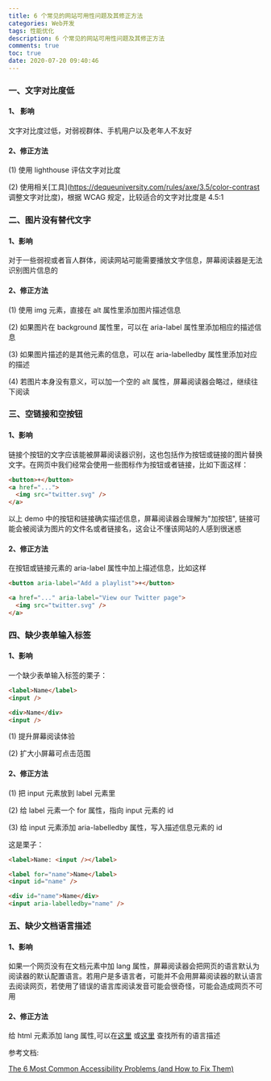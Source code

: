 ```yaml
---
title: 6 个常见的网站可用性问题及其修正方法
categories: Web开发
tags: 性能优化
description: 6 个常见的网站可用性问题及其修正方法
comments: true
toc: true
date: 2020-07-20 09:40:46
---
```

### 一、文字对比度低

#### 1、 影响

文字对比度过低，对弱视群体、手机用户以及老年人不友好

#### 2、修正方法

(1) 使用 lighthouse 评估文字对比度

(2) 使用相关[工具](https://dequeuniversity.com/rules/axe/3.5/color-contrast 调整文字对比度)，根据 WCAG 规定，比较适合的文字对比度是 4.5:1

### 二、图片没有替代文字

#### 1、影响

对于一些弱视或者盲人群体，阅读网站可能需要播放文字信息，屏幕阅读器是无法识别图片信息的

#### 2、修正方法

(1) 使用 img 元素，直接在 alt 属性里添加图片描述信息

(2) 如果图片在 background 属性里，可以在 aria-label 属性里添加相应的描述信息

(3) 如果图片描述的是其他元素的信息，可以在 aria-labelledby 属性里添加对应的描述

(4) 若图片本身没有意义，可以加一个空的 alt 属性，屏幕阅读器会略过，继续往下阅读

### 三、空链接和空按钮

#### 1、影响

链接个按钮的文字应该能被屏幕阅读器识别，这也包括作为按钮或链接的图片替换文字。在网页中我们经常会使用一些图标作为按钮或者链接，比如下面这样：

```html
<button>+</button>
<a href="...">
  <img src="twitter.svg" />
</a>
```

以上 demo 中的按钮和链接确实描述信息，屏幕阅读器会理解为"加按钮", 链接可能会被阅读为图片的文件名或者链接名，这会让不懂该网站的人感到很迷惑

#### 2、修正方法

在按钮或链接元素的 aria-label 属性中加上描述信息，比如这样

```html
<button aria-label="Add a playlist">+</button>

<a href="..." aria-label="View our Twitter page">
  <img src="twitter.svg" />
</a>
```

### 四、缺少表单输入标签

#### 1、影响

一个缺少表单输入标签的栗子：

```html
<label>Name</label>
<input />

<div>Name</div>
<input />
```

(1) 提升屏幕阅读体验

(2) 扩大小屏幕可点击范围

#### 2、修正方法

(1) 把 input 元素放到 label 元素里

(2) 给 label 元素一个 for 属性，指向 input 元素的 id

(3) 给 input 元素添加 aria-labelledby 属性，写入描述信息元素的 id

这是栗子：

```html
<label>Name: <input /></label>

<label for="name">Name</label>
<input id="name" />

<div id="name">Name</div>
<input aria-labelledby="name" />
```

### 五、缺少文档语言描述

#### 1、影响

如果一个网页没有在文档元素中加 lang 属性，屏幕阅读器会把网页的语言默认为阅读器的默认配置语言。若用户是多语言者，可能并不会用屏幕阅读器的默认语言去阅读网页，若使用了错误的语言库阅读发音可能会很奇怪，可能会造成网页不可用

#### 2、修正方法

给 html 元素添加 lang 属性,可以在[这里](http://www.iana.org/assignments/language-subtag-registry/language-subtag-registry) 或[这里](https://r12a.github.io/app-subtags/) 查找所有的语言描述

参考文档:

[The 6 Most Common Accessibility Problems (and How to Fix Them)](https://blog.scottlogic.com/2020/07/02/6-most-common-accessibility-problems.html#empty-links-and-empty-buttons)
